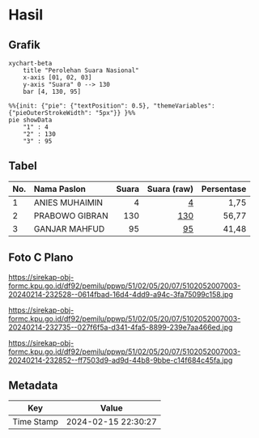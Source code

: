 # Hasil

## Grafik

```mermaid
xychart-beta
    title "Perolehan Suara Nasional"
    x-axis [01, 02, 03]
    y-axis "Suara" 0 --> 130
    bar [4, 130, 95]
```

```mermaid
%%{init: {"pie": {"textPosition": 0.5}, "themeVariables": {"pieOuterStrokeWidth": "5px"}} }%%
pie showData
    "1" : 4
    "2" : 130
    "3" : 95
```

## Tabel

| No. | Nama Paslon    | Suara | Suara (raw) | Persentase |
|:--- |:-------------- | -----:| -----------:| ----------:|
| 1   | ANIES MUHAIMIN | 4     | [4][p-1]    | 1,75       |
| 2   | PRABOWO GIBRAN | 130   | [130][p-2]  | 56,77      |
| 3   | GANJAR MAHFUD  | 95    | [95][p-3]   | 41,48      |


[p-1]: https://github.com/gigit-pemilu/pemilu-2024/blob/main/pilpres/hitung-suara/sub/51-bali/sub/02-tabanan/sub/05-tabanan/sub/2007-denbantas/sub/003-tps/sub/paslon-1.txt
[p-2]: https://github.com/gigit-pemilu/pemilu-2024/blob/main/pilpres/hitung-suara/sub/51-bali/sub/02-tabanan/sub/05-tabanan/sub/2007-denbantas/sub/003-tps/sub/paslon-2.txt
[p-3]: https://github.com/gigit-pemilu/pemilu-2024/blob/main/pilpres/hitung-suara/sub/51-bali/sub/02-tabanan/sub/05-tabanan/sub/2007-denbantas/sub/003-tps/sub/paslon-3.txt

## Foto C Plano

https://sirekap-obj-formc.kpu.go.id/df92/pemilu/ppwp/51/02/05/20/07/5102052007003-20240214-232528--0614fbad-16d4-4dd9-a94c-3fa75099c158.jpg

https://sirekap-obj-formc.kpu.go.id/df92/pemilu/ppwp/51/02/05/20/07/5102052007003-20240214-232735--027f6f5a-d341-4fa5-8899-239e7aa466ed.jpg

https://sirekap-obj-formc.kpu.go.id/df92/pemilu/ppwp/51/02/05/20/07/5102052007003-20240214-232852--ff7503d9-ad9d-44b8-9bbe-c14f684c45fa.jpg


## Metadata

| Key        | Value               |
| ---------- | ------------------- |
| Time Stamp | 2024-02-15 22:30:27 |



